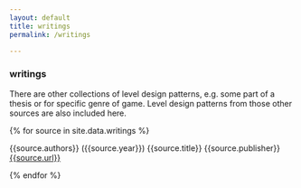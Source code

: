 ```yaml
---
layout: default
title: writings
permalink: /writings

---
```


<h3>writings</h3>

<p>There are other collections of level design patterns, e.g. some part of a thesis
or for specific genre of game. Level design patterns from those other sources
are also included here.</p>

{% for source in site.data.writings %}
<p>{{source.authors}} ({{source.year}}) {{source.title}} {{source.publisher}}<br /><a href = "{{source.url}}">{{source.url}}</a></p>
{% endfor %}

